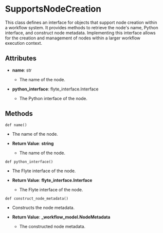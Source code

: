 # SupportsNodeCreation

This class defines an interface for objects that support node creation within a workflow system. It provides methods to retrieve the node&#x27;s name, Python interface, and construct node metadata. Implementing this interface allows for the creation and management of nodes within a larger workflow execution context.

## Attributes

- **name**: str
  - The name of the node.

- **python_interface**: flyte_interface.Interface
  - The Python interface of the node.



## Methods
```@classmethod
def name()
```
-  The name of the node.

- **Return Value**:
**string**
  - The name of the node.
```@classmethod
def python_interface()
```
-  The Flyte interface of the node.

- **Return Value**:
**flyte_interface.Interface**
  - The Flyte interface of the node.
```@classmethod
def construct_node_metadata()
```
-  Constructs the node metadata.

- **Return Value**:
**_workflow_model.NodeMetadata**
  - The constructed node metadata.
